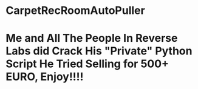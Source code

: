 # CarpetRecRoomAutoPuller
# Me and All The People In Reverse Labs did Crack His "Private" Python Script He Tried Selling for 500+ EURO, Enjoy!!!!

